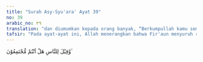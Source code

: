 ```yaml
---
title: "Surah Asy-Syu'ara' Ayat 39"
no: 39
arabic_no: ٣٩
translation: "dan diumumkan kepada orang banyak, “Berkumpullah kamu semua,"
tafsir: "Pada ayat-ayat ini, Allah menerangkan bahwa Fir'aun menyuruh rakyatnya berkumpul, untuk menyaksikan peristiwa yang akan terjadi pada hari yang ditetapkan sebagai hari raya itu. Fir'aun yakin bahwa pihaknya yang akan mendapatkan kemenangan. Ia berpendapat bahwa tak seorang pun dari rakyatnya itu yang akan beriman kepada Musa. Fir'aun sengaja mengumpulkan semua rakyatnya untuk menyaksikan adu kekuatan antara para pesihirnya dengan Musa, supaya mereka tetap mengikuti para pesihir itu dan berpegang teguh kepada agama mereka."
---
```

وَّقِيْلَ لِلنَّاسِ هَلْ اَنْتُمْ مُّجْتَمِعُوْنَ ۙ 